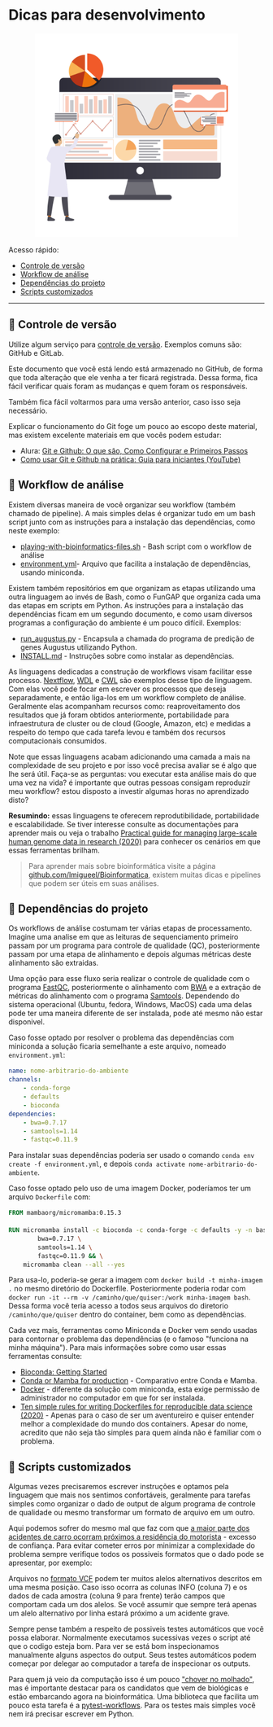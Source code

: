# Dicas para desenvolvimento

<p align="center">
  <img width=400px src="img/dicas-desenvolvimento.png" alt="Ilustração Mendelics">
</p>

Acesso rápido:
- [Controle de versão](#-controle-de-versão)
- [Workflow de análise](#-workflow-de-análise)
- [Dependências do projeto](#-dependências-do-projeto)
- [Scripts customizados](#-scripts-customizados)

---
## 📌 Controle de versão

Utilize algum serviço para [controle de versão](https://www.atlassian.com/br/git/tutorials/what-is-version-control). Exemplos comuns são: GitHub e GitLab.

Este documento que você está lendo está armazenado no GitHub, de forma que toda alteração que ele venha a ter ficará registrada. Dessa forma, fica fácil verificar quais foram as mudanças e quem foram os responsáveis.

Também fica fácil voltarmos para uma versão anterior, caso isso seja necessário.

Explicar o funcionamento do Git foge um pouco ao escopo deste material, mas existem excelente materiais em que vocês podem estudar:

- Alura: [Git e Github: O que são, Como Configurar e Primeiros Passos](https://www.alura.com.br/artigos/o-que-e-git-github)
- [Como usar Git e Github na prática: Guia para iniciantes (YouTube)](https://www.youtube.com/watch?v=2alg7MQ6_sI)


## 📌 Workflow de análise

Existem diversas maneira de você organizar seu workflow (também chamado de pipeline). A mais simples delas é organizar tudo em um bash script junto com as instruções para a instalação das dependências, como neste exemplo:

- [playing-with-bioinformatics-files.sh](https://github.com/lmtani/lmtani.github.io/blob/main/_code/playing-with-bioinformatics-files/playing-with-bioinformatics-files.sh) - Bash script com o workflow de análise
- [environment.yml](https://github.com/lmtani/lmtani.github.io/blob/main/_code/playing-with-bioinformatics-files/environment.yml)- Arquivo que facilita a instalação de dependências, usando miniconda.


Existem também repositórios em que organizam as etapas utilizando uma outra linguagem ao invés de Bash, como o FunGAP que organiza cada uma das etapas em scripts em Python. As instruções para a instalação das dependências ficam em um segundo documento, e como usam diversos programas a configuração do ambiente é um pouco difícil. Exemplos:

- [run_augustus.py](https://github.com/CompSynBioLab-KoreaUniv/FunGAP/blob/master/run_augustus.py) - Encapsula a chamada do programa de predição de genes Augustus utilizando Python.
- [INSTALL.md](https://github.com/CompSynBioLab-KoreaUniv/FunGAP/blob/master/INSTALL.md) - Instruções sobre como instalar as dependências.

As linguagens dedicadas a construção de workflows visam facilitar esse processo. [Nextflow](https://www.nextflow.io/), [WDL](https://github.com/openwdl/wdl/blob/main/versions/1.1/SPEC.md) e [CWL](https://www.commonwl.org/user_guide/) são exemplos desse tipo de linguagem. Com elas você pode focar em escrever os processos que deseja separadamente, e então liga-los em um workflow completo de análise. Geralmente elas acompanham recursos como: reaproveitamento dos resultados que já foram obtidos anteriormente, portabilidade para infraestrutura de cluster ou de cloud (Google, Amazon, etc) e medidas a respeito do tempo que cada tarefa levou e também dos recursos computacionais consumidos.

Note que essas linguagens acabam adicionando uma camada a mais na complexidade de seu projeto e por isso você precisa avaliar se é algo que lhe será útil. Faça-se as perguntas: vou executar esta análise mais do que uma vez na vida? é importante que outras pessoas consigam reproduzir meu workflow? estou disposto a investir algumas horas no aprendizado disto? 

**Resumindo:** essas linguagens te oferecem reprodutibilidade, portabilidade e escalabilidade. Se tiver interesse consulte as documentações para aprender mais ou veja o trabalho [Practical guide for managing large-scale human genome data in research (2020)](https://www.nature.com/articles/s10038-020-00862-1) para conhecer os cenários em que essas ferramentas brilham.

>Para aprender mais sobre bioinformática visite a página [github.com/lmigueel/Bioinformatica](https://github.com/lmigueel/Bioinformatica/wiki), existem muitas dicas e pipelines que podem ser úteis em suas análises.

## 📌 Dependências do projeto

Os workflows de análise costumam ter várias etapas de processamento. Imagine uma analise em que as leituras de sequenciamento primeiro passam por um programa para controle de qualidade (QC), posteriormente passam por uma etapa de alinhamento e depois algumas métricas deste alinhamento são extraidas. 

Uma opção para esse fluxo seria realizar o controle de qualidade com o programa [FastQC](https://www.bioinformatics.babraham.ac.uk/projects/fastqc/), posteriormente o alinhamento com [BWA](https://github.com/lh3/bwa) e a extração de métricas do alinhamento com o  programa [Samtools](https://github.com/samtools/samtools). Dependendo do sistema operacional (Ubuntu, fedora, Windows, MacOS) cada uma delas pode ter uma maneira diferente de ser instalada, pode até mesmo não estar disponivel.

Caso fosse optado por resolver o problema das dependências com miniconda a solução ficaria semelhante a este arquivo, nomeado `environment.yml`:

```yml
name: nome-arbitrario-do-ambiente
channels:
    - conda-forge
    - defaults
    - bioconda
dependencies:
    - bwa=0.7.17
    - samtools=1.14
    - fastqc=0.11.9
```

Para instalar suas dependências poderia ser usado o comando `conda env create -f environment.yml`, e depois `conda activate nome-arbitrario-do-ambiente`.


Caso fosse optado pelo uso de uma imagem Docker, poderíamos ter um arquivo `Dockerfile` com:

```dockerfile
FROM mambaorg/micromamba:0.15.3

RUN micromamba install -c bioconda -c conda-forge -c defaults -y -n base \
        bwa=0.7.17 \
        samtools=1.14 \
        fastqc=0.11.9 && \
    micromamba clean --all --yes
```

Para usa-lo, poderia-se gerar a imagem com `docker build -t minha-imagem .` no mesmo diretório do Dockerfile. Posteriormente poderia rodar com `docker run -it --rm -v /caminho/que/quiser:/work minha-imagem bash`. Dessa forma você teria acesso a todos seus arquivos do diretorio `/caminho/que/quiser` dentro do container, bem como as dependências.

Cada vez mais, ferramentas como Miniconda e Docker vem sendo usadas para contornar o problema das dependências (e o famoso "funciona na minha máquina"). Para mais informações sobre como usar essas ferramentas consulte:

- [Bioconda: Getting Started](https://bioconda.github.io/user/install.html#getting-started)
- [Conda or Mamba for production](https://labs.epi2me.io/conda-or-mamba-for-production/) - Comparativo entre Conda e Mamba.
- [Docker](https://docs.docker.com/) - diferente da solução com miniconda, esta exige permissão de administrador no computador em que for ser instalada.
- [Ten simple rules for writing Dockerfiles for reproducible data science (2020)](https://journals.plos.org/ploscompbiol/article?id=10.1371/journal.pcbi.1008316) - Apenas para o caso de ser um aventureiro e quiser entender melhor a complexidade do mundo dos containers. Apesar do nome, acredito que não seja tão simples para quem ainda não é familiar com o problema.

## 📌 Scripts customizados

Algumas vezes precisaremos escrever instruções e optamos pela linguagem que mais nos sentimos confortáveis, geralmente para tarefas simples como organizar o dado de output de algum programa de controle de qualidade ou mesmo transformar um formato de arquivo em um outro.

Aqui podemos sofrer do mesmo mal que faz com que [a maior parte dos acidentes de carro ocorram próximos a residência do motorista](https://www.truscellolaw.com/blog/2021/03/car-accidents-happen-home/) - excesso de confiança. Para evitar cometer erros por minimizar a complexidade do problema sempre verifique todos os possiveis formatos que o dado pode se apresentar, por exemplo:

Arquivos no [formato VCF](https://en.wikipedia.org/wiki/Variant_Call_Format) podem ter muitos alelos alternativos descritos em uma mesma posição. Caso isso ocorra as colunas INFO (coluna 7) e os dados de cada amostra (coluna 9 para frente) terão campos que comportam cada um dos alelos. Se você assumir que sempre terá apenas um alelo alternativo por linha estará próximo a um acidente grave.

Sempre pense também a respeito de possiveis testes automáticos que você possa elaborar. Normalmente executamos sucessivas vezes o script até que o codigo esteja bom. Para ver se está bom inspecionamos manualmente alguns aspectos do output. Seus testes automáticos podem começar por delegar ao computador a tarefa de inspecionar os outputs.

Para quem já veio da computação isso é um pouco ["chover no molhado"](https://www.dicio.com.br/chover-no-molhado/#:~:text=Significado%20de%20Chover%20no%20molhado,pretens%C3%B5es%20do%20time%20no%20campeonato.), mas é importante destacar para os candidatos que vem de biológicas e estão embarcando agora na bioinformática. Uma biblioteca que facilita um pouco esta tarefa é a [pytest-workflows](https://pytest-workflow.readthedocs.io/en/stable/#introduction). Para os testes mais simples você nem irá precisar escrever em Python.
